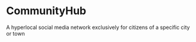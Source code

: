 # CommunityHub
A hyperlocal social media network exclusively for citizens of a specific city or town
